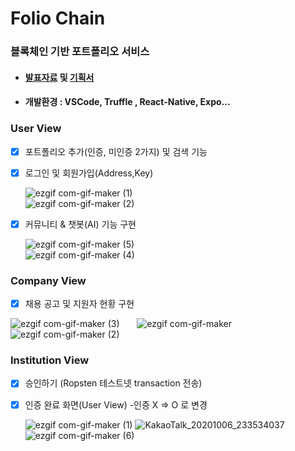 # Folio Chain

###  블록체인 기반  포트폴리오 서비스

- ####  [발표자료](https://github.com/FOUNDERS-Hack/FOUNDERS-in-JEJU/blob/main/Submission/C%EC%A1%B0/C%EC%A1%B0_%EB%B0%9C%ED%91%9C%EC%9E%90%EB%A3%8C/C%EC%A1%B0_%EB%B0%9C%ED%91%9C%EC%9E%90%EB%A3%8C.pdf) 및 [기획서](https://github.com/FOUNDERS-Hack/FOUNDERS-in-JEJU/blob/main/Submission/C%EC%A1%B0/C%EC%A1%B0_%EA%B8%B0%ED%9A%8D%EC%84%9C.docx)

- ####  개발환경 : VSCode, Truffle , React-Native, Expo...

### User View

- [x] 포트폴리오 추가(인증, 미인증 2가지) 및 검색 기능 

- [x] 로그인 및 회원가입(Address,Key) 

  ![ezgif com-gif-maker (1)](https://user-images.githubusercontent.com/39898938/95290785-17662f00-08a9-11eb-8404-714944f93ace.gif)  &nbsp;&nbsp;&nbsp;&nbsp;&nbsp; &nbsp;&nbsp;&nbsp;&nbsp;&nbsp; &nbsp;&nbsp;&nbsp;&nbsp;&nbsp; &nbsp;&nbsp;&nbsp;&nbsp;&nbsp; &nbsp;&nbsp;&nbsp;&nbsp;&nbsp; &nbsp;&nbsp;&nbsp;&nbsp;&nbsp; &nbsp;&nbsp;&nbsp;&nbsp;&nbsp; &nbsp;&nbsp;&nbsp;&nbsp;&nbsp; &nbsp;&nbsp;&nbsp;&nbsp;&nbsp;  ![ezgif com-gif-maker (2)](https://user-images.githubusercontent.com/39898938/95290825-306ee000-08a9-11eb-9be5-c040a1aedf80.gif)  

  



- [x] 커뮤니티 & 챗봇(AI) 기능 구현

  ![ezgif com-gif-maker (5)](https://user-images.githubusercontent.com/39898938/95290924-5eecbb00-08a9-11eb-8533-ab42d5034715.gif)  &nbsp;&nbsp;&nbsp;&nbsp;&nbsp; &nbsp;&nbsp;&nbsp;&nbsp;&nbsp; &nbsp;&nbsp;&nbsp;&nbsp;&nbsp; &nbsp;&nbsp;&nbsp;&nbsp;&nbsp; &nbsp;&nbsp;&nbsp;&nbsp;&nbsp; &nbsp;&nbsp;&nbsp;&nbsp;&nbsp; &nbsp;&nbsp;&nbsp;&nbsp;&nbsp; &nbsp;&nbsp;&nbsp;&nbsp;&nbsp; &nbsp;&nbsp;&nbsp;&nbsp;&nbsp;       ![ezgif com-gif-maker (4)](https://user-images.githubusercontent.com/39898938/95290917-5a280700-08a9-11eb-8e30-f82b38994f03.gif) 

  

### Company View

- [x] 채용 공고 및 지원자 현황 구현

![ezgif com-gif-maker (3)](https://user-images.githubusercontent.com/39898938/95305017-653a6180-08c0-11eb-92be-ac46129a3025.gif)  &nbsp;&nbsp;&nbsp;&nbsp;&nbsp;  ![ezgif com-gif-maker](https://user-images.githubusercontent.com/39898938/95305023-666b8e80-08c0-11eb-843e-37cc9c4a6cbf.gif) &nbsp; &nbsp;&nbsp;&nbsp;&nbsp;&nbsp;&nbsp;&nbsp; ![ezgif com-gif-maker (2)](https://user-images.githubusercontent.com/39898938/95305027-679cbb80-08c0-11eb-96e9-1a88050284ef.gif) 

   

### Institution View

- [x] 승인하기 (Ropsten 테스트넷 transaction 전송)

- [x] 인증 완료 화면(User View) -인증 X => O 로 변경

  

  ![ezgif com-gif-maker (1)](https://user-images.githubusercontent.com/39898938/95304740-02e16100-08c0-11eb-982b-974ad872a275.gif)  ![KakaoTalk_20201006_233534037](https://user-images.githubusercontent.com/39898938/95333413-b873da80-08e7-11eb-96b4-f991da361389.png)    ![ezgif com-gif-maker (6)](https://user-images.githubusercontent.com/39898938/95305022-666b8e80-08c0-11eb-87c1-e5fd653703e9.gif) 
